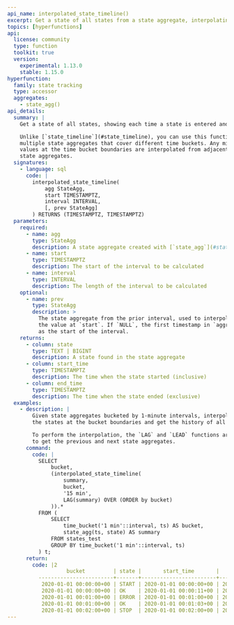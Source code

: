 ```yaml
---
api_name: interpolated_state_timeline()
excerpt: Get a state of all states from a state aggregate, interpolating values at time bucket boundaries
topics: [hyperfunctions]
api:
  license: community
  type: function
  toolkit: true
  version:
    experimental: 1.13.0
    stable: 1.15.0
hyperfunction:
  family: state tracking
  type: accessor
  aggregates:
    - state_agg()
api_details:
  summary: |
    Get a state of all states, showing each time a state is entered and exited.

    Unlike [`state_timeline`](#state_timeline), you can use this function across
    multiple state aggregates that cover different time buckets. Any missing
    values at the time bucket boundaries are interpolated from adjacent
    state aggregates.
  signatures:
    - language: sql
      code: |
        interpolated_state_timeline(
            agg StateAgg,
            start TIMESTAMPTZ,
            interval INTERVAL,
            [, prev StateAgg]
        ) RETURNS (TIMESTAMPTZ, TIMESTAMPTZ)
  parameters:
    required:
      - name: agg
        type: StateAgg
        description: A state aggregate created with [`state_agg`](#state_agg)
      - name: start
        type: TIMESTAMPTZ
        description: The start of the interval to be calculated
      - name: interval
        type: INTERVAL
        description: The length of the interval to be calculated
    optional:
      - name: prev
        type: StateAgg
        description: >
          The state aggregate from the prior interval, used to interpolate
          the value at `start`. If `NULL`, the first timestamp in `aggregate` is used
          as the start of the interval.
    returns:
      - column: state
        type: TEXT | BIGINT
        description: A state found in the state aggregate
      - column: start_time
        type: TIMESTAMPTZ
        description: The time when the state started (inclusive)
      - column: end_time
        type: TIMESTAMPTZ
        description: The time when the state ended (exclusive)
  examples:
    - description: |
        Given state aggregates bucketed by 1-minute intervals, interpolate
        the states at the bucket boundaries and get the history of all states.

        To perform the interpolation, the `LAG` and `LEAD` functions are used
        to get the previous and next state aggregates.
      command:
        code: |
          SELECT
              bucket,
              (interpolated_state_timeline(
                  summary,
                  bucket,
                  '15 min',
                  LAG(summary) OVER (ORDER by bucket)
              )).*
          FROM (
              SELECT
                  time_bucket('1 min'::interval, ts) AS bucket,
                  state_agg(ts, state) AS summary
              FROM states_test
              GROUP BY time_bucket('1 min'::interval, ts)
          ) t;
      return:
        code: |2
                   bucket         | state |       start_time       |        end_time
          ------------------------+-------+------------------------+------------------------
           2020-01-01 00:00:00+00 | START | 2020-01-01 00:00:00+00 | 2020-01-01 00:00:11+00
           2020-01-01 00:00:00+00 | OK    | 2020-01-01 00:00:11+00 | 2020-01-01 00:15:00+00
           2020-01-01 00:01:00+00 | ERROR | 2020-01-01 00:01:00+00 | 2020-01-01 00:01:03+00
           2020-01-01 00:01:00+00 | OK    | 2020-01-01 00:01:03+00 | 2020-01-01 00:16:00+00
           2020-01-01 00:02:00+00 | STOP  | 2020-01-01 00:02:00+00 | 2020-01-01 00:17:00+00
---
```


